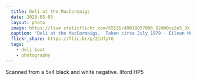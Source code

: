 ```yaml
---
  title: Deli at the MacCormaigs
  date: 2020-05-03
  layout: photo
  image: https://live.staticflickr.com/65535/49818057896_02db0ce2e5_3k.jpg
  caption: "Deli at the MacCormaigs,  Taken circa July 1979 - Eilean Mòr, MacCormaig Isles"
  flickr_share: https://flic.kr/p/2iUfyYG
  tags:
    - deli boat
    - photography
---
```



Scanned from a 5x4 black and white negative. Ilford HP5
